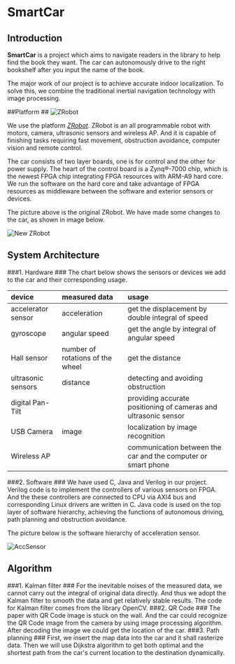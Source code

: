 SmartCar
========
## Introduction ##
**SmartCar** is a project which aims to navigate readers in the library to help find the book they want. The car can autonomously drive  to the right bookshelf after you input the name of the book. 

The major work of our project is to achieve accurate indoor localization. To solve this, we combine the traditional inertial navigation technology with image processing.

##Platform ##
![ZRobot][2]

We use the platform [*ZRobot*][1]. ZRobot is an all programmable robot with motors, camera, ultrasonic sensors and wireless AP. And it is capable of finishing tasks requiring fast movement, obstruction avoidance, computer vision and remote control. 

The car consists of two layer boards, one is for control and the other for power supply. The heart of the control board is a Zynq®-7000 chip, which is the newest FPGA chip integrating FPGA resources with ARM-A9 hard core. We run the software on the hard core and take advantage of FPGA resources as middleware between the software and exterior sensors or devices.

The picture above is the original ZRobot. We have made some changes to the car, as shown in image below.

![New ZRobot][3]

## System Architecture ##
###1. Hardware ###
The chart below shows the sensors or devices we add to the car and their corresponding usage.

|device|measured data|usage|
|:--|:--|:--|
|accelerator sensor|acceleration   |get the displacement by double integral of speed|
|gyroscope         |angular speed  |get the angle by integral of angular speed |
|Hall sensor       |number of rotations of the wheel|get the distance |
|ultrasonic sensors|distance       |detecting and avoiding obstruction|
|digital Pan-Tilt  |               |providing accurate positioning of cameras and ultrasonic sensor|
|USB Camera        |image |localization by image recognition|
|Wireless AP       |  |communication between the car and the computer or smart phone|

###2. Software ###
We have used C, Java and Verilog in our project. Verilog code is to implement the controllers of various sensors on FPGA. And the these controllers are connected to CPU via AXI4 bus and corresponding Linux drivers are written in C. Java code is used on the top layer of software hierarchy, achieving the functions of autonomous driving, path planning and obstruction avoidance.

The picture below is the software hierarchy of acceleration sensor.

![AccSensor][4]

## Algorithm ##
###1. Kalman filter ###
For the inevitable noises of the measured data, we cannot carry out the integral of original data directly. And thus we adopt the Kalman filter to smooth the data and get relatively stable results. The code for Kalman filter comes from the library OpenCV.
###2. QR Code ###
The paper with QR Code image is stuck on the wall. And the car could recognize the QR Code image from the camera by using image processing algorithm. After decoding the image we could get the location of the car.
###3. Path planning ###
First, we insert the map data into the car and it shall rasterize data. Then we will use Dijkstra algorithm to get both optimal and the shortest path from the car's current location to the destination dynamically.

[1]:http://zrobot.org/
[2]:http://zrobot.org/wp-content/uploads/2013/08/zrobot-600x400.jpg
[3]:https://raw.githubusercontent.com/jackyang74/SmartCar/master/document/picture/SmartCar.jpg
[4]:https://raw.githubusercontent.com/jackyang74/SmartCar/master/document/picture/AccSensor.png
